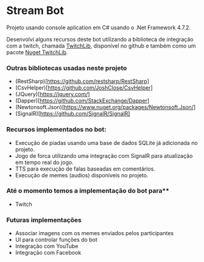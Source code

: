 # Stream Bot

Projeto usando console aplication em C# usando o .Net Framework 4.7.2.

Desenvolvi alguns recursos deste bot utilizando a biblioteca de integração com a twitch, chamada [TwitchLib](https://github.com/TwitchLib/TwitchLib), disponível no github e também como um pacote [Nuget TwitchLib](https://www.nuget.org/packages/TwitchLib).

### Outras bibliotecas usadas neste projeto
- (RestSharp)[https://github.com/restsharp/RestSharp]
- (CsvHelper)[https://github.com/JoshClose/CsvHelper]
- (JQuery)[https://jquery.com/]
- (Dapper)[https://github.com/StackExchange/Dapper]
- (Newtonsoft.Json)[https://www.nuget.org/packages/Newtonsoft.Json/]
- (SignalR)[https://github.com/SignalR/SignalR]

### Recursos implementados no bot:
- Execução de piadas usando uma base de dados SQLite já adicionada no projeto.
- Jogo de forca utilizando uma integração com SignalR para atualização em tempo real do jogo.
- TTS para execução de falas baseadas em comentários.
- Execução de memes (audios) disponíveis no projeto.


### Até o momento temos a implementação do bot para**
- Twitch

### Futuras implementações
- Associar imagens com os memes enviados pelos participantes
- UI para controlar funções do bot
- Integração com YouTube
- Integração com Facebook
